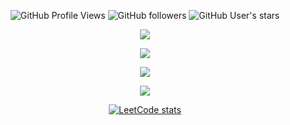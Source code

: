 <p align="center">
    <img alt="GitHub Profile Views" src="https://komarev.com/ghpvc/?username=Le0X8&style=for-the-badge&label=views&color=23aeb5">
    <img alt="GitHub followers" src="https://img.shields.io/github/followers/Le0X8?style=for-the-badge&label=followers&color=23aeb5">
    <img alt="GitHub User's stars" src="https://img.shields.io/github/stars/Le0X8?style=for-the-badge&label=stars&color=23aeb5">
</p>

<p align="center">
    <a href="https://github.com/Le0X8#user-activity-overview">
        <img src="https://github-readme-stats.vercel.app/api?username=Le0X8&show_icons=true&theme=transparent&border_radius=0&hide_border=true&title_color=23aeb5&text_color=23aeb5&icon_color=23aeb5&hide_title=true&show=reviews,discussions_started,discussions_answered,prs_merged,prs_merged_percentage" />
    </a>
</p>
<p align="center">
    <a href="https://github.com/Le0X8?tab=repositories">
        <img src="https://github-readme-stats.vercel.app/api/top-langs/?username=Le0X8&size_weight=0.5&count_weight=0.5&langs_count=8&theme=transparent&border_radius=0&hide_border=true&title_color=23aeb5&text_color=23aeb5&layout=compact">
    </a>
</p>
<p align="center">
    <a href="https://github.com/Le0X8#user-activity-overview">
        <img src="https://github-readme-streak-stats.herokuapp.com/?user=Le0X8&theme=transparent&hide_border=true&border_radius=0&date_format=j.m.Y&stroke=23aeb5&ring=23aeb5&fire=23aeb5&currStreakNum=23aeb5&sideNums=23aeb5&currStreakLabel=23aeb5&sideLabels=23aeb5&dates=23aeb5">
    </a>
</p>

<p align="center">
    <a href="https://wakatime.com/@Le0_X8">
        <img src="https://github-readme-stats.vercel.app/api/wakatime?username=Le0_X8&langs_count=8&theme=transparent&border_radius=0&hide_border=true&title_color=23aeb5&text_color=007e85&custom_title=Coding%20Time&hide=other">
    </a>
</p>

<p align="center">
    <a href="https://leetcode.com/u/Le0X8">
        <img alt="LeetCode stats" src="https://leetcard.jacoblin.cool/Le0X8?font=Space%20Grotesk&ext=activity&sheets=https%3A%2F%2Fgist.githubusercontent.com%2FLe0X8%2F3ffd45c71468f573b0bab8aa87721c42%2Fraw%2F0e07f4f1fc0f0bee89f56401cf43de0c7dfb627e%2Ftheme.css">
    </a>
</p>

<!--
---

<p align="center">
    Normally, you would see my Spotify stats here, but I need to rewrite <a href="https://github.com/Le0X8/additional-readme-stats">Additional README stats</a> to run in a Cloudflare Pages environment.
</p>

-->

<!--
<p align="center">
    <a href="https://armstats.leox.dev/spotify/current/html?username=ji431f2ja6vyczqq0eatna6jb&custom_title=Currently%20listening%20to">
        <img src="https://armstats.leox.dev/spotify/current?username=ji431f2ja6vyczqq0eatna6jb&theme=transparent&border_radius=0&hide_border=true&title_color=23aeb5&text_color=23aeb5&icon_color=23aeb5&custom_title=Currently%20listening%20to&logo_color=green&logo_position=bottom_right">
    </a>
</p>
<p align="center">
    <a href="https://armstats.leox.dev/spotify/recents/html?username=ji431f2ja6vyczqq0eatna6jb&limit=8&custom_title=Recently%20heared%20tracks">
        <img src="https://armstats.leox.dev/spotify/recents?username=ji431f2ja6vyczqq0eatna6jb&theme=transparent&border_radius=0&hide_border=true&title_color=23aeb5&text_color=23aeb5&icon_color=23aeb5&custom_title=Recently%20heared%20tracks&limit=8&logo_color=green&logo_position=bottom_right">
    </a>
</p>
<p align="center">
    <a href="https://armstats.leox.dev/spotify/artists/html?username=ji431f2ja6vyczqq0eatna6jb&limit=8">
        <img src="https://armstats.leox.dev/spotify/artists?username=ji431f2ja6vyczqq0eatna6jb&theme=transparent&border_radius=0&hide_border=true&title_color=23aeb5&text_color=23aeb5&icon_color=23aeb5&limit=8&logo_color=green&logo_position=bottom_right&inner_border_radius=27.5">
    </a>
</p>
<p align="center">
    <a href="https://armstats.leox.dev/spotify/tracks/html?username=ji431f2ja6vyczqq0eatna6jb&limit=8">
        <img src="https://armstats.leox.dev/spotify/tracks?username=ji431f2ja6vyczqq0eatna6jb&theme=transparent&border_radius=0&hide_border=true&title_color=23aeb5&text_color=23aeb5&icon_color=23aeb5&limit=8&logo_color=green&logo_position=bottom_right">
    </a>
</p>
-->
